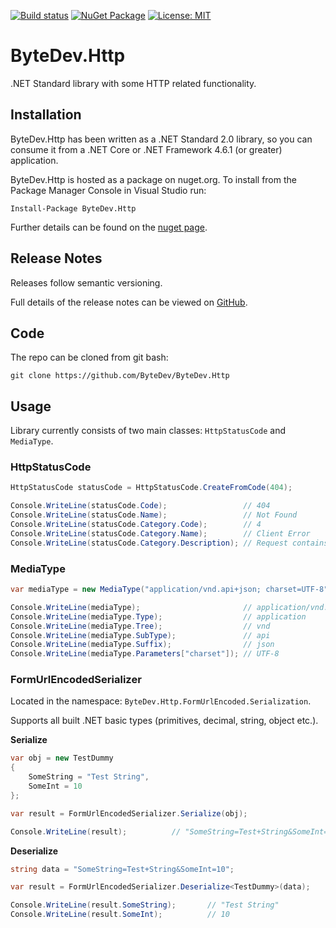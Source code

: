 [![Build status](https://ci.appveyor.com/api/projects/status/github/bytedev/ByteDev.Http?branch=master&svg=true)](https://ci.appveyor.com/project/bytedev/ByteDev-Http/branch/master)
[![NuGet Package](https://img.shields.io/nuget/v/ByteDev.Http.svg)](https://www.nuget.org/packages/ByteDev.Http)
[![License: MIT](https://img.shields.io/badge/License-MIT-green.svg)](https://github.com/ByteDev/ByteDev.Http/blob/master/LICENSE)

# ByteDev.Http

.NET Standard library with some HTTP related functionality.

## Installation

ByteDev.Http has been written as a .NET Standard 2.0 library, so you can consume it from a .NET Core or .NET Framework 4.6.1 (or greater) application.

ByteDev.Http is hosted as a package on nuget.org.  To install from the Package Manager Console in Visual Studio run:

`Install-Package ByteDev.Http`

Further details can be found on the [nuget page](https://www.nuget.org/packages/ByteDev.Http/).

## Release Notes

Releases follow semantic versioning.

Full details of the release notes can be viewed on [GitHub](https://github.com/ByteDev/ByteDev.Http/blob/master/docs/RELEASE-NOTES.md).

## Code

The repo can be cloned from git bash:

`git clone https://github.com/ByteDev/ByteDev.Http`

## Usage

Library currently consists of two main classes: `HttpStatusCode` and `MediaType`.

### HttpStatusCode

```csharp
HttpStatusCode statusCode = HttpStatusCode.CreateFromCode(404);

Console.WriteLine(statusCode.Code);                 // 404
Console.WriteLine(statusCode.Name);                 // Not Found
Console.WriteLine(statusCode.Category.Code);        // 4
Console.WriteLine(statusCode.Category.Name);        // Client Error
Console.WriteLine(statusCode.Category.Description); // Request contains bad syntax or cannot be fulfilled.
```

### MediaType

```csharp
var mediaType = new MediaType("application/vnd.api+json; charset=UTF-8");

Console.WriteLine(mediaType);                       // application/vnd.api+json; charset=UTF-8
Console.WriteLine(mediaType.Type);                  // application
Console.WriteLine(mediaType.Tree);                  // vnd
Console.WriteLine(mediaType.SubType);               // api
Console.WriteLine(mediaType.Suffix);                // json
Console.WriteLine(mediaType.Parameters["charset"]); // UTF-8
```

### FormUrlEncodedSerializer

Located in the namespace: `ByteDev.Http.FormUrlEncoded.Serialization`. 

Supports all built .NET basic types (primitives, decimal, string, object etc.).

**Serialize**
```csharp
var obj = new TestDummy
{
    SomeString = "Test String",
    SomeInt = 10
};

var result = FormUrlEncodedSerializer.Serialize(obj);

Console.WriteLine(result);          // "SomeString=Test+String&SomeInt=10"
```

**Deserialize**
```csharp
string data = "SomeString=Test+String&SomeInt=10";

var result = FormUrlEncodedSerializer.Deserialize<TestDummy>(data);

Console.WriteLine(result.SomeString);       // "Test String"
Console.WriteLine(result.SomeInt);          // 10
```